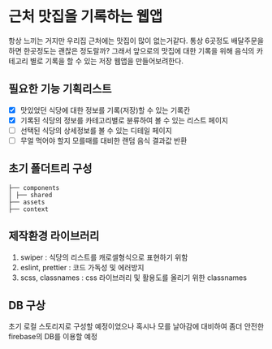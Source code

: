 # 근처 맛집을 기록하는 웹앱

항상 느끼는 거지만 우리집 근처에는 맛집이 많이 없는거같다.
통상 6곳정도 배달주문을 하면 한곳정도는 괜찮은 정도랄까?
그래서 앞으로의 맛집에 대한 기록을 위해 음식의 카테고리 별로 기록을 할 수 있는
저장 웹앱을 만들어보려한다.

## 필요한 기능 기획리스트

- [x] 맛있었던 식당에 대한 정보를 기록(저장)할 수 있는 기록칸
- [x] 기록된 식당의 정보를 카테고리별로 뷴류하여 볼 수 있는 리스트 페이지
- [ ] 선택된 식당의 상세정보를 볼 수 있는 디테일 페이지
- [ ] 무얼 먹어야 할지 모를때를 대비한 랜덤 음식 결과값 반환

## 초기 폴더트리 구성

```
├── components
│ ├── shared
├── assets
├── context
```

## 제작환경 라이브러리

1. swiper : 식당의 리스트를 캐로셀형식으로 표현하기 위함
2. eslint, prettier : 코드 가독성 및 에러방지
3. scss, classnames : css 라이브러리 및 활용도를 올리기 위한 classnames

## DB 구상

초기 로컬 스토리지로 구성할 예정이었으나 혹시나 모를 날아감에 대비하여
좀더 안전한 firebase의 DB를 이용할 예정

##
